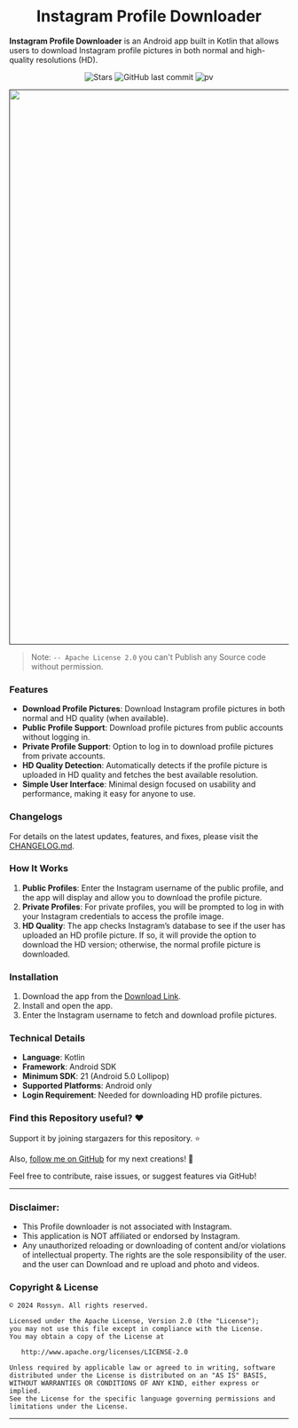 <h1 align="center">Instagram Profile Downloader</h1>

**Instagram Profile Downloader** is an Android app built in Kotlin that allows users to download Instagram profile pictures in both normal and high-quality resolutions (HD).

<div align="center">

![Stars](https://img.shields.io/github/stars/insta-downloader/Instagram-HD-Profile-Downloader)
![GitHub last commit](https://img.shields.io/github/last-commit/insta-downloader/Instagram-HD-Profile-Downloader)
![pv](https://pageview.vercel.app/?github_user=insta-downloader/Instagram-HD-Profile-Downloader)

</div>

<p align="center">
    <a href="">
      <img src="https://repository-images.githubusercontent.com/860918851/ac218030-1a52-427c-be6d-e3184dcd76f9" width="1000" />
    </a>
  </p>

> Note: `-- Apache License 2.0` you can't Publish any Source code without permission.

### Features

- **Download Profile Pictures**: Download Instagram profile pictures in both normal and HD quality (when available).
- **Public Profile Support**: Download profile pictures from public accounts without logging in.
- **Private Profile Support**: Option to log in to download profile pictures from private accounts.
- **HD Quality Detection**: Automatically detects if the profile picture is uploaded in HD quality and fetches the best available resolution.
- **Simple User Interface**: Minimal design focused on usability and performance, making it easy for anyone to use.

### Changelogs

For details on the latest updates, features, and fixes, please visit the [CHANGELOG.md](CHANGELOG.md).


### How It Works

1. **Public Profiles**: Enter the Instagram username of the public profile, and the app will display and allow you to download the profile picture.
2. **Private Profiles**: For private profiles, you will be prompted to log in with your Instagram credentials to access the profile image.
3. **HD Quality**: The app checks Instagram’s database to see if the user has uploaded an HD profile picture. If so, it will provide the option to download the HD version; otherwise, the normal profile picture is downloaded.

### Installation

1. Download the app from the [Download Link](https://github.com/insta-downloader/Instagram-HD-Profile-Downloader/raw/refs/heads/main/hdprofile-1.0.0-debug.apk).
2. Install and open the app.
3. Enter the Instagram username to fetch and download profile pictures.

### Technical Details

- **Language**: Kotlin
- **Framework**: Android SDK
- **Minimum SDK**: 21 (Android 5.0 Lollipop)
- **Supported Platforms**: Android only
- **Login Requirement**: Needed for downloading HD profile pictures.

### Find this Repository useful? ❤️
Support it by joining stargazers for this repository. ⭐

Also, [follow me on GitHub](https://github.com/AndroidWithRossyn/) for my next creations! 🤩

Feel free to contribute, raise issues, or suggest features via GitHub!

---

### Disclaimer:
- This Profile downloader is not associated with Instagram.
- This application is NOT affiliated or endorsed by Instagram.
- Any unauthorized reloading or downloading of content and/or violations of intellectual property. The rights are the sole responsibility of the user. and the user can Download and re upload and photo and videos.


### Copyright & License
```
© 2024 Rossyn. All rights reserved.

Licensed under the Apache License, Version 2.0 (the "License");
you may not use this file except in compliance with the License.
You may obtain a copy of the License at

   http://www.apache.org/licenses/LICENSE-2.0

Unless required by applicable law or agreed to in writing, software
distributed under the License is distributed on an "AS IS" BASIS,
WITHOUT WARRANTIES OR CONDITIONS OF ANY KIND, either express or implied.
See the License for the specific language governing permissions and
limitations under the License.
```
---


